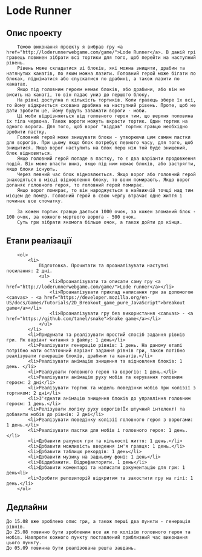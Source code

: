 # Lode Runner

## Опис проекту
		Темою виконання проекту я вибрав гру <a href="http://loderunnerwebgame.com/game/">Lode Runner</a>. В даній грі гравець повинен зібрати всі тортики для того, щоб перейти на наступний рівень.
		Рівень може складатися зі блоків, які можна знищити, драбин та натянутих канатів, по яким можна лазити. Головний герой може бігати по блоках, підніматися або спускатися по драбині, а також лазити по канатах.
		Якщо під головним героєм немає блоків, або драбини, або він не висить на канаті, то він падає униз до першого блоку.
		На рівні доступна n кількість тортиків. Коли гравець збере їх всі, то йому відкриється схована драбина на наступний рівень. Проте, щоб не дати зробити це, йому будуть заважати вороги - моби.
		Ці моби відрізняються від головного героя тим, що верхня половина їх тіла червона. Також вороги можуть вкрасти тортик. Один тортик на одного ворога. Для того, щоб ворог "віддав" тортик гравцю необхідно зробити пастку.
		Головний герой може знищувати блоки - утворюючи цим самим пастки для ворогів. При цьому якщо блок потребує певного часу, для того, щоб знищитися. Якщо ворог наступить на блок перш ніж той буде знищений, блок відновиться.
		Якщо головний герой попаде в пастку, то є два варіанти продовження подій. Він може впасти вниз, якщо під ним немає блоків, або застрягти, якщо блоки існують. 
		Через певний час блок відновлюється. Якщо ворог або головний герой  знаходяться в місці відновлення блоку, то вони помирають. Якщо ворог доганяє головного героя, то головний герой помирає.
		Якщо ворог помирає, то він народжується в найвижчій точці над тим місцем де помер. Головний герой в свою чергу втрачає одне життя і починає все спочатку. 
		
		За кожен тортик гравцю дається 1000 очок, за кожен зломаний блок - 100 очок, за кожного мертвого ворога - 500 очок.
		Суть гри зібрати якомога більше очок, а також дойти до кінця.
		
## Етапи реалізації
		<ol>
			<li>
				Підготовка. Прочитати та проаналізувати наступні посилання: 2 дні.
				<ul>
					<li>Проаналізувати та описати саму гру <a href="http://loderunnerwebgame.com/game/">Lode runner</a></li>
					<li>Проаналізувати приклад написання гри за допомогою  <canvas> - <a href="https://developer.mozilla.org/en-US/docs/Games/Tutorials/2D_Breakout_game_pure_JavaScript">breakout game</a></li>
					<li>Проаналізувати гру без використання <canvas> - <a href="https://github.com/tanel/snake">Snake game</a></li>
				</ul>
			</li>
			<li>Придумати та реалізувати простий спосіб задання рівнів гри. Як варіант читання з файлу: 1 день</li>
			<li>Реалізувати генерацію рівнів: 1 день. На даному етапі потрібно мати остаточний варіант задання рівнів гри, також потібно реалізувати генерацію блоків, драбини та канатів.</li>
			<li>Реалізувати анімацію знищення та відновленя блоків: 1 день. </li>
			<li>Реалзувати головного героя та ворогів: 1 день.</li>
			<li>Реалізувати анімацію руху мобів та керування головним героєм: 2 дні</li>
			<li>Реалізувати тортик та модель поведінки мобів при колізії з тортиком: 2 дні</li>
			<li>З'єднати анімацію знищення блоків до управління головним героєм: 1 день.</li>
			<li>Релізувати логіку руху ворогів(Їх штучний інтелект) та добавити мобів до рівнів: 2 дні</li>
			<li>Реалізувати поведінку колізії головного героя з ворогами: 1 день.</li>
			<li>Реалізувати пастки для мобів і головного героя: 1 день.</li>
			<li>Добавити рахунок гри та кількості життя: 1 день.</li>
			<li>Добавити можливість введення ім'я гравця: 1 день.</li>
			<li>Добавити таблицю рекордів: 1 день</li>
			<li>Добавити музику на задньому фоні: 1 день</li>
			<li>Віддебажити. Відрефакторити. 1 день</li>
			<li>Добавити коментарі та написати документацію для гри: 1 день<li>
			<li>Зробити репозиторій відкритим та захостити гру на гіті: 1 день.</li>
		</ol>
		
##  Дедлайни

	До 15.08 вже зроблено опис гри, а також перші два пункти - генерація рівнів.
	До 25.08 повинно бути зробленим все аж по колізію головного героя та мобів. Навпроти кожного пункту поставлений приблизний час виконання цього пункту.
	До 05.09 повинна бути реалізована решта завдань.